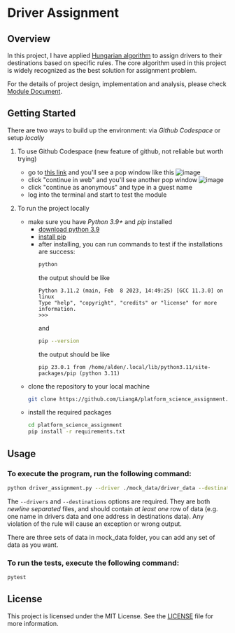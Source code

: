 # Driver Assignment

## Overview

In this project, I have applied [Hungarian algorithm](https://en.wikipedia.org/wiki/Hungarian_algorithm) to assign drivers to their destinations based on specific rules. The core algorithm used in this project is widely recognized as the best solution for assignment problem.

For the details of project design, implementation and analysis, please check [Module Document](./module_document.md).

## Getting Started

There are two ways to build up the environment: via *Github Codespace* or setup *locally* 

1. To use Github Codespace (new feature of github, not reliable but worth trying)
    - go to [this link]() and you'll see a pop window like this
        ![image](https://user-images.githubusercontent.com/10252988/224461226-ece4b51d-4501-4cac-87a2-8c67aa428abf.png)
    - click "continue in web" and you'll see another pop window
        ![image](https://user-images.githubusercontent.com/10252988/224461275-16bea809-f311-4317-8ef3-0bb75920debe.png)
    - click "continue as anonymous" and type in a guest name
    - log into the terminal and start to test the module

2. To run the project locally
    - make sure you have *Python 3.9+* and *pip* installed
        - [download python 3.9](https://www.python.org/downloads/release/python-390/)
        - [install pip](https://pip.pypa.io/en/stable/installation/)
        - after installing, you can run commands to test if the installations are success:
          ```bash
          python
          ```
          the output should be like
          ```
          Python 3.11.2 (main, Feb  8 2023, 14:49:25) [GCC 11.3.0] on linux
          Type "help", "copyright", "credits" or "license" for more information.
          >>>
          ```
          and
          ```bash
          pip --version
          ```
          the output should be like
          ```
          pip 23.0.1 from /home/alden/.local/lib/python3.11/site-packages/pip (python 3.11)
          ```
    - clone the repository to your local machine 
        ```bash
        git clone https://github.com/LiangA/platform_science_assignment.git
        ```
    - install the required packages
        ```bash
        cd platform_science_assignment
        pip install -r requirements.txt
        ```

## Usage

### To execute the program, run the following command: 

```bash
python driver_assignment.py --driver ./mock_data/driver_data --destinations ./mock_data/destinations_data
```

The ```--drivers``` and ```--destinations``` options are required. They are both *newline separated* files, and should contain *at least one* row of data (e.g. one name in drivers data and one address in destinations data). Any violation of the rule will cause an exception or wrong output. 

There are three sets of data in mock_data folder, you can add any set of data as you want.

### To run the tests, execute the following command:

```bash
pytest
```

## License

This project is licensed under the MIT License. See the [LICENSE](./LICENSE) file for more information.


